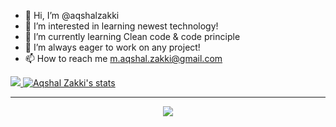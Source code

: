 - 👋 Hi, I’m @aqshalzakki
- 👀 I’m interested in learning newest technology!
- 🌱 I’m currently learning Clean code & code principle
- 💞️ I’m always eager to work on any project!
- 📫 How to reach me m.aqshal.zakki@gmail.com

<p align="">
<a href="https://github.com/aqshalzakki/aqshalzakki">
  <img src="https://github-readme-stats.vercel.app/api/top-langs/?username=aqshalzakki&theme=github_dark_dimmed&hide=html" />
</a>
<a href="https://github.com/aqshalzakki/aqshalzakki">
  <img src="https://github-readme-stats.vercel.app/api?username=aqshalzakki&theme=github_dark_dimmed&show_icons=true&line_height=34&count_private=true" alt="Aqshal Zakki's stats" />
</a>
</p>

---

<p align="center">
  <img src="https://visitor-badge.laobi.icu/badge?page_id=aqshalzakki="visitor"/>
  <!--  ![visitors](https://visitor-badge.glitch.me/badge?page_id=ocsxxi/ocsxxi) -->
</p>

<!---
aqshalzakki/aqshalzakki is a ✨ special ✨ repository because its `README.md` (this file) appears on your GitHub profile.
You can click the Preview link to take a look at your changes.
--->
